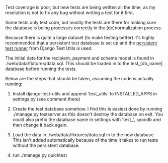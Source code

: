 Test coverage is poor, but new tests are being written all the time, as my resolution is not to fix any bug without writing a test for it first.

Some tests only test code, but mostly the tests are there for making sure the database is being processes correctly in the (de)normalization process.

Because there is quite a large dataset (to make testing better) it's highly recommended that a persistent test database is set up and the [persistent test runner](http://readthedocs.org/docs/django-test-utils/en/0.3/keep_database_runner.htm) from Django Test Utils is used.

The initial data for the recipient, payment and scheme model is found in ./web/data/fixtures/data.sql.  This should be loaded in to the test_[db_name] database before running the tests.

Below are the steps that should be taken, assuming the code is actually running:

1) Install django-test-utils and append 'test_utils' to INSTALLED_APPS in settings.py (see comment there)

2) Create the test database somehow.  I find this is easiest done by running ./manage.py testserver as this doesn't destroy the database on exit.  You could also prefix the database name in settings with 'test_', syncdb and then change it back again.

3) Load the data in ./web/data/fixtures/data.sql in to the new database.   This isn't added automatically because of the time it takes to run tests without the persistent database.

4) run ./manage.py quicktest